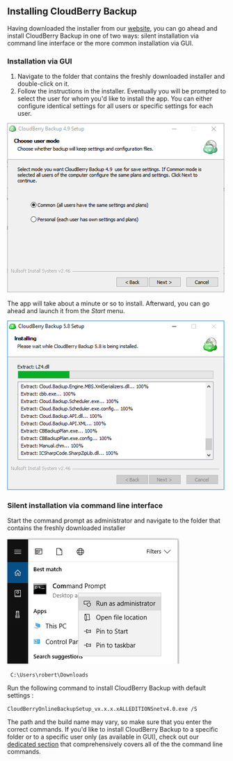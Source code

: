 ## Installing CloudBerry Backup

Having downloaded the installer from our [website](https://www.cloudberrylab.com/backup/ultimate.aspx), you can go ahead and install CloudBerry Backup in one of two ways: silent installation via command line interface or the more common installation via GUI.

### Installation via GUI

1. Navigate to the folder that contains the freshly downloaded installer and double-click on it.
2. Follow the instructions in the installer. Eventually you will be prompted to select the user for whom you'd like to install the app. You can either configure identical settings for all users or specific settings for each user.

![](/assets/cloudberry-2.jpg)

The app will take about a minute or so to install. Afterward, you can go ahead and launch it from the _Start_ menu.

![](/assets/installation.PNG)

### Silent installation via command line interface

Start the command prompt as administrator and navigate to the folder that contains the freshly downloaded installer

![](/assets/installationCMD1.PNG)

```
 C:\Users\robert\Downloads
```

Run the following command to install CloudBerry Backup with default settings :

```
CloudBerryOnlineBackupSetup_vx.x.x.xALLEDITIONSnetv4.0.exe /S
```

The path and the build name may vary, so make sure that you enter the correct commands. If you'd like to install CloudBerry Backup to a specific folder or to a specific user only \(as available in GUI\), check out our [dedicated section](/command-line-interface.md) that comprehensively covers all of the the command line commands.



